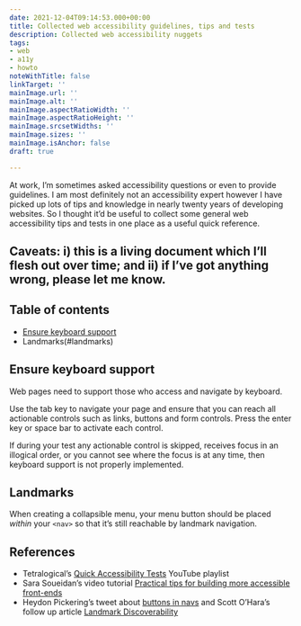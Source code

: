 ```yaml
---
date: 2021-12-04T09:14:53.000+00:00
title: Collected web accessibility guidelines, tips and tests
description: Collected web accessibility nuggets
tags:
- web
- a11y
- howto
noteWithTitle: false
linkTarget: ''
mainImage.url: ''
mainImage.alt: ''
mainImage.aspectRatioWidth: ''
mainImage.aspectRatioHeight: ''
mainImage.srcsetWidths: ''
mainImage.sizes: ''
mainImage.isAnchor: false
draft: true

---
```

At work, I’m sometimes asked accessibility questions or even to provide guidelines. I am most definitely not an accessibility expert however I have picked up lots of tips and knowledge in nearly twenty years of developing websites. So I thought it’d be useful to collect some general web accessibility tips and tests in one place as a useful quick reference.

Caveats: i) this is a living document which I’ll flesh out over time; and ii) if I’ve got anything wrong, please let me know.
---

## Table of contents

* [Ensure keyboard support](#ensure-keyboard-support)
* Landmarks(#landmarks)

## Ensure keyboard support

Web pages need to support those who access and navigate by keyboard. 

Use the tab key to navigate your page and ensure that you can reach all actionable controls such as links, buttons and form controls. Press the enter key or space bar to activate each control. 

If during your test any actionable control is skipped, receives focus in an illogical order, or you cannot see where the focus is at any time, then keyboard support is not properly implemented.

## Landmarks

When creating a collapsible menu, your menu button should be placed _within_ your `<nav>` so that it’s still reachable by landmark navigation.

## References

* Tetralogical’s [Quick Accessibility Tests](https://www.youtube.com/playlist?list=PLTqm2yVMMUKWTr9XWdW5hJ9tk512Ow0SE) YouTube playlist
* Sara Soueidan’s video tutorial [Practical tips for building more accessible front-ends](https://aneventapart.com/news/post/practical-tips-for-building-more-accessible-front-ends)
* Heydon Pickering’s tweet about [buttons in navs](https://twitter.com/heydonworks/status/766948134169620480) and Scott O’Hara’s follow up article [Landmark Discoverability](https://www.scottohara.me/blog/2016/08/10/discovering-landmarks.html)
